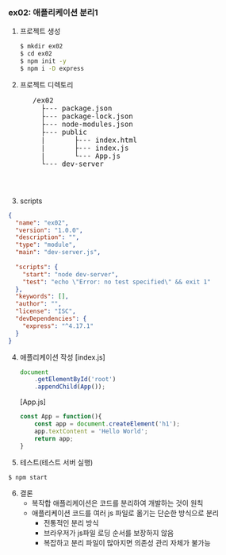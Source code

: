 ### ex02: 애플리케이션 분리1
1. 프로젝트 생성
    ```bash
    $ mkdir ex02
    $ cd ex02
    $ npm init -y
    $ npm i -D express
    ```
2. 프로젝트 디렉토리
    <pre>
      /ex02
        ├--- package.json
        ├--- package-lock.json
        ├--- node-modules.json
        ├--- public
        |       ├--- index.html
        |       ├--- index.js
        |       └--- App.js
        └--- dev-server
    <pre>
3. scripts
```json
{
  "name": "ex02",
  "version": "1.0.0",
  "description": "",
  "type": "module",
  "main": "dev-server.js",
  
  "scripts": {
    "start": "node dev-server",
    "test": "echo \"Error: no test specified\" && exit 1"
  },
  "keywords": [],
  "author": "",
  "license": "ISC",
  "devDependencies": {
    "express": "^4.17.1"
  }
}
```

4. 애플리케이션 작성
    [index.js]
    ```javascript
    document
        .getElementById('root')
        .appendChild(App());
    ```
    
    [App.js]
    ```javascript
    const App = function(){
        const app = document.createElement('h1');
        app.textContent = 'Hello World';
        return app;
    }   
    ```

5. 테스트(테스트 서버 실행)
```bash
$ npm start
```

6. 결론
    - 복작합 애플리케이션은 코드를 분리하여 개발하는 것이 원칙
    - 애플리케이션 코드를 여러 js 파일로 옮기는 단순한 방식으로 분리
      + 전통적인 분리 방식
      + 브라우저가 js파일 로딩 순서를 보장하지 않음
      + 복잡하고 분리 파일이 많아지면 의존성 관리 자체가 불가능
